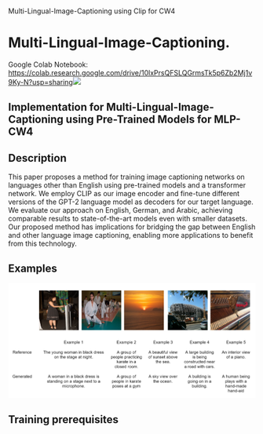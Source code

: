 # 
 Multi-Lingual-Image-Captioning using Clip for CW4



# Multi-Lingual-Image-Captioning.

Google Colab Notebook: <a>https://colab.research.google.com/drive/10lxPrsQFSLQGrmsTk5p6Zb2Mj1v9Ky-N?usp=sharing<img src="https://colab.research.google.com/assets/colab-badge.svg" height=20></a>  





## Implementation for  Multi-Lingual-Image-Captioning using Pre-Trained Models for MLP-CW4




## Description  
This paper proposes a method for training image captioning networks on languages other than English using pre-trained models and a transformer network. We employ CLIP as our image encoder and fine-tune different versions of the GPT-2 language model as decoders for our target language. We evaluate our approach on English, German, and Arabic, achieving comparable results to state-of-the-art models even with smaller datasets. Our proposed method has implications for bridging the gap between English and other language image captioning, enabling more applications to benefit from this technology.

## Examples
![alt text](https://github.com/ammarnasr/Multi-Lingual-Image-Captioning/raw/main/readMeImgs/qa2.png)

## Training prerequisites

[comment]: <> (Dependencies can be found at the [Google Colab notebook]&#40;https://colab.research.google.com/drive/1dOqoCRqcan56fOOPNTLFQcBtg0ILO4wL?usp=sharing&#41; )
